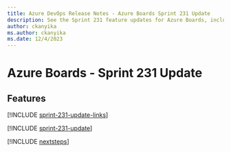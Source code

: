 ```yaml
---
title: Azure DevOps Release Notes - Azure Boards Sprint 231 Update
description: See the Sprint 231 feature updates for Azure Boards, including next steps.
author: ckanyika
ms.author: ckanyika
ms.date: 12/4/2023
---
```


# Azure Boards - Sprint 231 Update

## Features

[!INCLUDE [sprint-231-update-links](../includes/boards/sprint-231-update-links.md)]

[!INCLUDE [sprint-231-update](../includes/boards/sprint-231-update.md)]

[!INCLUDE [nextsteps](../includes/nextsteps.md)]